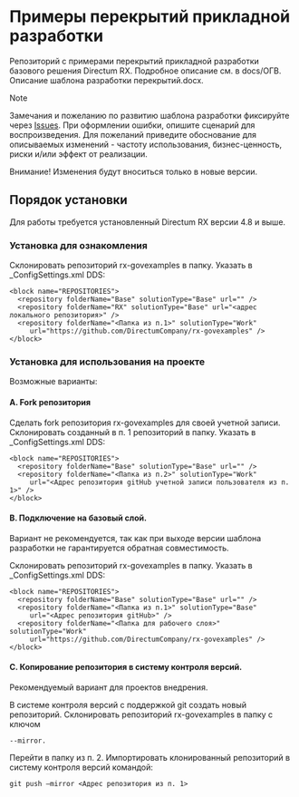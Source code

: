 # Примеры перекрытий прикладной разработки
Репозиторий с примерами перекрытий прикладной разработки базового решения Directum RX.
Подробное описание см. в docs/ОГВ. Описание шаблона разработки перекрытий.docx.
> [!NOTE]
> Замечания и пожеланию по развитию шаблона разработки фиксируйте через [Issues](https://github.com/DirectumCompany/rx-govexamples/issues).
При оформлении ошибки, опишите сценарий для воспроизведения. Для пожеланий приведите обоснование для описываемых изменений - частоту использования, бизнес-ценность, риски и/или эффект от реализации.
> 
> Внимание! Изменения будут вноситься только в новые версии.

## Порядок установки
Для работы требуется установленный Directum RX версии 4.8 и выше.

### Установка для ознакомления
Склонировать репозиторий rx-govexamples в папку.
Указать в _ConfigSettings.xml DDS:
```
<block name="REPOSITORIES">
  <repository folderName="Base" solutionType="Base" url="" />
  <repository folderName="RX" solutionType="Base" url="<адрес локального репозитория>" />
  <repository folderName="<Папка из п.1>" solutionType="Work" 
     url="https://github.com/DirectumCompany/rx-govexamples" />
</block>
```
### Установка для использования на проекте
Возможные варианты:

#### A. Fork репозитория

Сделать fork репозитория rx-govexamples для своей учетной записи.
Склонировать созданный в п. 1 репозиторий в папку.
Указать в _ConfigSettings.xml DDS:
```
<block name="REPOSITORIES">
  <repository folderName="Base" solutionType="Base" url="" /> 
  <repository folderName="<Папка из п.2>" solutionType="Work" 
     url="<Адрес репозитория gitHub учетной записи пользователя из п. 1>" />
</block>
```
#### B. Подключение на базовый слой.

Вариант не рекомендуется, так как при выходе версии шаблона разработки не гарантируется обратная совместимость.

Склонировать репозиторий rx-govexamples в папку.
Указать в _ConfigSettings.xml DDS:
```
<block name="REPOSITORIES">
  <repository folderName="Base" solutionType="Base" url="" /> 
  <repository folderName="<Папка из п.1>" solutionType="Base" 
     url="<Адрес репозитория gitHub>" />
  <repository folderName="<Папка для рабочего слоя>" solutionType="Work" 
     url="https://github.com/DirectumCompany/rx-govexamples" />
</block>
```
#### C. Копирование репозитория в систему контроля версий.

Рекомендуемый вариант для проектов внедрения.

В системе контроля версий с поддержкой git создать новый репозиторий.
Склонировать репозиторий rx-govexamples в папку с ключом 
```
--mirror.
```
Перейти в папку из п. 2.
Импортировать клонированный репозиторий в систему контроля версий командой:
```
git push –mirror <Адрес репозитория из п. 1>
```

